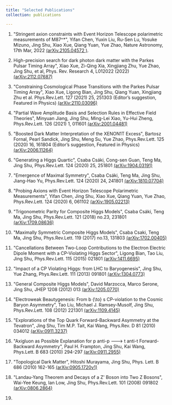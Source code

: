 ```yaml
---
title: "Selected Publications"
collection: publications

---
```


1. "Stringent axion constraints with Event Horizon Telescope polarimetric measurements of M87^\*", Yifan Chen, Yuxin Liu, Ru-Sen Lu, Yosuke Mizuno, Jing Shu, Xiao Xue, Qiang Yuan, Yue Zhao, Nature Astronomy, 17th Mar, 2022 [(arXiv.2105.04572 )](https://arxiv.org/abs/2105.04572).

2. High-precision search for dark photon dark matter with the Parkes Pulsar Timing Array", Xiao Xue, Zi-Qing Xia, Xingjiang Zhu, Yue Zhao, Jing Shu, et al, Phys. Rev. Research 4, L012022 (2022) [(arXiv:2112.07687)](https://arxiv.org/abs/2112.07687)

3. "Constraining Cosmological Phase Transitions with the Parkes Pulsar Timing Array", Xiao Xue, Ligong Bian, Jing Shu, Qiang Yuan, Xingjiang Zhu et al. Phys.Rev.Lett. 127 (2021) 25, 251303 (Editor’s suggestion, Featured in Physics) [(arXiv:2110.03096)](https://arxiv.org/abs/2110.03096)
 
4. "Partial Wave Amplitude Basis and Selection Rules in Effective Field Theories", Minyuan Jiang, Jing Shu, Ming-Lei Xiao, Yu-Hui Zheng, Phys.Rev.Lett. 126 (2021) 1, 011601 [(arXiv:2001.04481)](https://arxiv.org/abs/2001.04481)

5. "Boosted Dark Matter Interpretation of the XENON1T Excess", Bartosz Fornal, Pearl Sandick, Jing Shu, Meng Su, Yue Zhao, Phys.Rev.Lett. 125 (2020) 16, 161804 (Editor’s suggestion, Featured in Physics) [(arXiv:2006.11264)](https://arxiv.org/abs/2006.11264) 

6. "Generating a Higgs Quartic", Csaba Csáki, Cong-sen Guan, Teng Ma, Jing Shu, Phys.Rev.Lett. 124 (2020) 25, 251801 [(arXiv:1904.03191)](https://arxiv.org/abs/1904.03191)
 
7. "Emergence of Maximal Symmetry", Csaba Csáki, Teng Ma, Jing Shu, Jiang-Hao Yu, Phys.Rev.Lett. 124 (2020) 24, 241801 [(arXiv:1810.07704)](https://arxiv.org/abs/1810.07704)

8. "Probing Axions with Event Horizon Telescope Polarimetric Measurements", Yifan Chen, Jing Shu, Xiao Xue, Qiang Yuan, Yue Zhao, Phys.Rev.Lett. 124 (2020) 6, 061102 [(arXiv:1905.02213)](https://arxiv.org/abs/1905.02213)

9. "Trigonometric Parity for Composite Higgs Models", Csaba Csáki, Teng Ma, Jing Shu, Phys.Rev.Lett. 121 (2018) no.23, 231801 [(arXiv:1709.08636)](https://arxiv.org/abs/1709.08636)
 
10. "Maximally Symmetric Composite Higgs Models", Csaba Csaki, Teng Ma, Jing Shu, Phys.Rev.Lett. 119 (2017) no.13, 131803 [(arXiv:1702.00405)](https://arxiv.org/abs/1702.00405)
 
11. "Cancellations Between Two-Loop Contributions to the Electron Electric Dipole Moment with a CP-Violating Higgs Sector", Ligong Bian, Tao Liu, Jing Shu, Phys.Rev.Lett. 115 (2015) 021801 [(arXiv:1411.6695)](https://arxiv.org/abs/1411.6695)

12. "Impact of a CP Violating Higgs: from LHC to Baryogenesis", Jing Shu, Yue Zhang, Phys.Rev.Lett. 111 (2013) 091801 [(arXiv:1304.0773)](https://arxiv.org/abs/1304.0773)
 
13. "General Composite Higgs Models", David Marzocca, Marco Serone, Jing Shu, JHEP 1208 (2012) 013 [(arXiv:1205.0770)](https://arxiv.org/abs/1205.0770)
 
14. "Electroweak Beautygenesis: From b {\to} s CP-violation to the Cosmic Baryon Asymmetry", Tao Liu, Michael J. Ramsey-Musolf, Jing Shu, Phys.Rev.Lett. 108 (2012) 221301 [(arXiv:1109.4145)](https://arxiv.org/abs/1109.4145)
 
15. "Explorations of the Top Quark Forward-Backward Asymmetry at the Tevatron", Jing Shu, Tim M.P. Tait, Kai Wang, Phys.Rev. D 81 (2010) 034012 [(arXiv:0911.3237)](https://arxiv.org/abs/0911.3237)

16. "Axigluon as Possible Explanation for p anti-p ---> t anti-t Forward-Backward Asymmetry", Paul H. Frampton, Jing Shu, Kai Wang, Phys.Lett. B 683 (2010) 294-297 [(arXiv:0911.2955)](https://arxiv.org/abs/0911.2955)

17. "Topological Dark Matter", Hitoshi Murayama, Jing Shu, Phys. Lett. B 686 (2010) 162-165 [(arXiv:0905.1720v1)](https://arxiv.org/abs/0905.1720v1)
 
18. "Landau-Yang Theorem and Decays of a Z' Boson into Two Z Bosons", Wai-Yee Keung, Ian Low, Jing Shu, Phys.Rev.Lett. 101 (2008) 091802 [(arXiv:0806.2864)](https://arxiv.org/abs/0806.2864)

19.